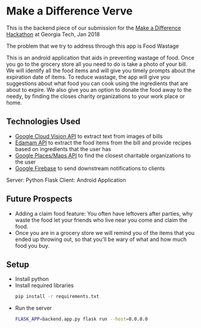 # Make a Difference Verve

This is the backend piece of our submission for the [Make a Difference Hackathon](https://cchackathon.github.io/make-a-diff/) at Georgia Tech, Jan 2018

The problem that we try to address through this app is Food Wastage

This is an android application that aids in preventing wastage of food. Once you go to the grocery store all you need to do is take a photo
of your bill.
We will identify all the food items and will give you timely prompts about the expiration date of items.
To reduce wastage, the app will give you suggestions about what food you can cook using the ingredients that are about to expire.
We also give you an option to donate the food away to the needy, by finding the closes charity organizations to your work place or
home.

## Technologies Used
* [Google Cloud Vision API](https://cloud.google.com/vision/) to extract text from  images of bills
* [Edamam API](https://developer.edamam.com/) to extract the food items from the bill and provide recipes based on ingredients that the user has
* [Google Places/Maps API](https://developers.google.com/places/) to find the closest charitable organizations to the user
* [Google Firebase](https://firebase.google.com/) to send downstream notifications to clients

Server: Python Flask
Client: Android Application

## Future Prospects

* Adding a claim food feature: You often have leftovers after parties, why waste the food let your friends who live near you come
and claim the food.
* Once you are in a grocery store we will remind you of the items that you ended up throwing out, so that you'll be wary of what and how
much food you buy.

## Setup

* Install python
* Install required libraries
    ```sh
    pip install -r requirements.txt
    ```
* Run the server
    ```sh
    FLASK_APP=backend.app.py flask run --host=0.0.0.0
    ```
